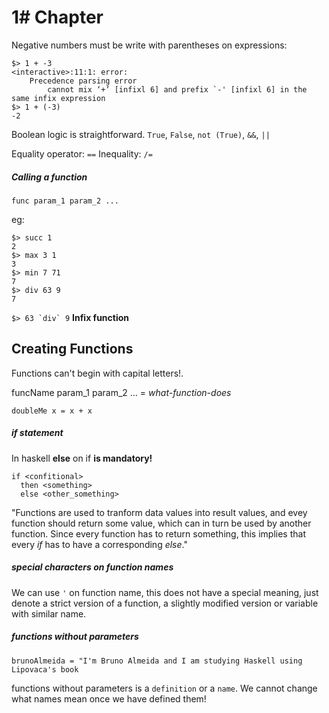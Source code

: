 # 1# Chapter

Negative numbers must be write with parentheses on expressions:
```
$> 1 + -3
<interactive>:11:1: error:
    Precedence parsing error
        cannot mix ‘+’ [infixl 6] and prefix `-' [infixl 6] in the same infix expression
$> 1 + (-3)
-2
```

Boolean logic is straightforward.
`True`, `False`, `not (True)`, `&&`, `||`

Equality operator: `==`
Inequality: `/=`

##### Calling a function
`func param_1 param_2 ...`

eg:
```
$> succ 1
2
$> max 3 1
3
$> min 7 71
7
$> div 63 9
7
```
```$> 63 `div` 9``` **Infix function**

## Creating Functions

Functions can't begin with capital letters!.

funcName param_1 param_2 ... = *what-function-does*

`doubleMe x = x + x`

##### if statement

In haskell **else** on if **is mandatory!**

```
if <confitional>
  then <something>
  else <other_something>
```

"Functions are used to tranform data values into result values, and evey function should return some value, which can in turn be used by another function. Since every function has to return something, this implies that every *if* has to have a corresponding *else*."

##### special characters on function names

We can use `'` on function name, this does not have a special meaning, just denote a strict version of a function, a slightly modified version or variable with similar name.

##### functions without parameters

`brunoAlmeida = "I'm Bruno Almeida and I am studying Haskell using Lipovaca's book`

functions without parameters is a `definition` or a `name`. We cannot change what names mean once we have defined them!